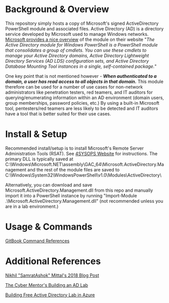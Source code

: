 # Background & Overview
This repository simply hosts a copy of Microsoft's signed ActiveDirectory PowerShell module and associated files. Active Directory (AD) is a directory service developed by Microsoft used to manage Windows networks. [Microsoft provides a nice overview](https://learn.microsoft.com/en-us/powershell/module/activedirectory/?view=windowsserver2022-ps) of the module on their website "*The Active Directory module for Windows PowerShell is a PowerShell module that consolidates a group of cmdlets. You can use these cmdlets to manage your Active Directory domains, Active Directory Lightweight Directory Services (AD LDS) configuration sets, and Active Directory Database Mounting Tool instances in a single, self-contained package.*"

One key point that is not mentioned however - ***When authenticated to a domain, a user has read access to all objects in that domain.*** This module therefore can be used for a number of use cases for non-network administrators like penetration testers, red teamers, and IT auditors for querying/enumerating information within an AD environment (domain users, group memberships, password policies, etc.) By using a built-in Microsoft tool, pentesters/red teamers are less likely to be detected and IT auditors have a tool that is better suited for their use cases. 

# Install & Setup
Recommended install/setup is to install Microsoft's Remote Server Administration Tools (RSAT). See [4SYSOPS Website](https://4sysops.com/wiki/how-to-install-the-powershell-active-directory-module/) for instructions. The primary DLL is typically saved at C:\Windows\Microsoft.NET\assembly\GAC_64\Microsoft.ActiveDirectory.Management and the rest of the module files are saved to C:\Windows\System32\WindowsPowerShell\v1.0\Modules\ActiveDirectory\

Alternatively, you can download and save Microsoft.ActiveDirectory.Management.dll from this repo and manually import it into a PowerShell instance by running "Import-Module .\Microsoft.ActiveDirectory.Management.dll" (not recommended unless you are in a lab environment.)

# Usage & Commands
[GitBook Command References](https://book.krobotsecurity.com/infosec/powershell-and-active-directory/active-directory-powershell-module)

# Additional References
[Nikhil "SamratAshok" Mittal's 2018 Blog Post](https://www.labofapenetrationtester.com/2018/10/domain-enumeration-from-PowerShell-CLM.html)

[The Cyber Mentor's Building an AD Lab](https://www.youtube.com/watch?v=xftEuVQ7kY0&ab_channel=TheCyberMentor)

[Building Free Active Directory Lab in Azure](https://kamran-bilgrami.medium.com/ethical-hacking-lessons-building-free-active-directory-lab-in-azure-6c67a7eddd7f)
